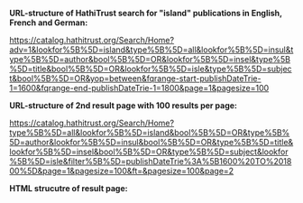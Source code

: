**URL-structure of HathiTrust search for "island" publications in English, French and German:**

https://catalog.hathitrust.org/Search/Home?adv=1&lookfor%5B%5D=island&type%5B%5D=all&lookfor%5B%5D=insul&type%5B%5D=author&bool%5B%5D=OR&lookfor%5B%5D=insel&type%5B%5D=title&bool%5B%5D=OR&lookfor%5B%5D=isle&type%5B%5D=subject&bool%5B%5D=OR&yop=between&fqrange-start-publishDateTrie-1=1600&fqrange-end-publishDateTrie-1=1800&page=1&pagesize=100

**URL-structure of 2nd result page with 100 results per page:**

https://catalog.hathitrust.org/Search/Home?type%5B%5D=all&lookfor%5B%5D=island&bool%5B%5D=OR&type%5B%5D=author&lookfor%5B%5D=insul&bool%5B%5D=OR&type%5B%5D=title&lookfor%5B%5D=insel&bool%5B%5D=OR&type%5B%5D=subject&lookfor%5B%5D=isle&filter%5B%5D=publishDateTrie%3A%5B1600%20TO%201800%5D&page=1&pagesize=100&ft=&pagesize=100&page=2

**HTML strucutre of result page:**



